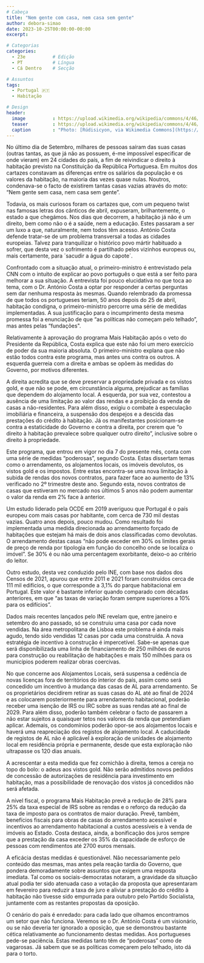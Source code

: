 ```yaml
---
# Cabeça
title: "Nem gente com casa, nem casa sem gente"
author: debora-simao
date: 2023-10-25T00:00:00-00:00
excerpt:

# Categorias
categories:
  - 23e          # Edição
  - PT           # Língua
  - Cá Dentro    # Secção

# Assuntos
tags:
  - Portugal 🇵🇹
  - Habitação

# Design
header:
  image          : https://upload.wikimedia.org/wikipedia/commons/4/46/Canto_da_Corte%2C_Casas_Novas._06-18.jpg
  teaser         : https://upload.wikimedia.org/wikipedia/commons/4/46/Canto_da_Corte%2C_Casas_Novas._06-18.jpg
  caption        : "Photo: [Rúdisicyon, via Wikimedia Commons](https://commons.wikimedia.org/wiki/File:Canto_da_Corte,_Casas_Novas._06-18.jpg)"
---
```


No último dia de Setembro, milhares de pessoas saíram das suas casas (outras tantas, as que já não as possuem, é-me impossível especificar de onde vieram) em 24 cidades do país, a fim de reivindicar o direito à habitação previsto na Constituição da República Portuguesa. Em muitos dos cartazes constavam as diferenças entre os salários da população e os valores da habitação, na maioria das vezes quase nulas. Noutros, condenava-se o facto de existirem tantas casas vazias através do moto: “Nem gente sem casa, nem casa sem gente”.

Todavia, os mais curiosos foram os cartazes que, com um pequeno twist nas famosas letras dos cânticos de abril, expuseram, brilhantemente, o estado a que chegámos. Nos dias que decorrem, a habitação já não é um direito, bem como não o é a saúde, nem a educação. Estes passaram a ser um luxo a que, naturalmente, nem todos têm acesso. António Costa defende tratar-se de um problema transversal a todas as cidades europeias. Talvez para tranquilizar o histórico povo mártir habituado a sofrer, que desta vez o sofrimento é partilhado pelos vizinhos europeus ou, mais certamente, para ´sacudir a água do capote´.

Confrontado com a situação atual, o primeiro-ministro é entrevistado pela CNN com o intuito de explicar ao povo português o que está a ser feito para melhorar a sua situação. A entrevista foi pouco elucidativa no que toca ao tema, com o Dr. António Costa a optar por responder a certas perguntas sem dar nenhuma resposta às mesmas. Quando relembrado da promessa de que todos os portugueses teriam, 50 anos depois do 25 de abril, habitação condigna, o primeiro-ministro percorre uma série de medidas implementadas. A sua justificação para o incumprimento desta mesma promessa foi a enunciação de que “as políticas não começam pelo telhado”, mas antes pelas “fundações".

Relativamente à aprovação do programa Mais Habitação após o veto do Presidente da República, Costa explica que este não foi um mero exercício de poder da sua maioria absoluta. O primeiro-ministro explana que não estão todos contra este programa, mas antes uns contra os outros. A esquerda guerreia com a direita e ambas se opõem às medidas do Governo, por motivos diferentes.

A direita acredita que se deve preservar a propriedade privada e os vistos gold, e que não se pode, em circunstância alguma, prejudicar as famílias que dependem do alojamento local. A esquerda, por sua vez, contestou a ausência de uma limitação ao valor das rendas e a proibição da venda de casas a não-residentes. Para além disso, exigiu o combate à especulação imobiliária e financeira, a suspensão dos despejos e a descida das prestações do crédito à habitação. Já os manifestantes posicionam-se contra a estaticidade do Governo e contra a direita, por crerem que “o direito à habitação prevalece sobre qualquer outro direito”, inclusive sobre o direito à propriedade.  

Este programa, que entrou em vigor no dia 7 do presente mês, conta com uma série de medidas “poderosas”, segundo Costa. Estas dissertam temas como o arrendamento, os alojamentos locais, os imóveis devolutos, os vistos gold e os impostos. Entre estas encontra-se uma nova limitação à subida de rendas dos novos contratos, para fazer face ao aumento de 13% verificado no 2º trimestre deste ano. Segundo esta, novos contratos de casas que estiveram no mercado nos últimos 5 anos não podem aumentar o valor da renda em 2% face à anterior.

Um estudo liderado pela OCDE em 2019 averiguou que Portugal é o país europeu com mais casas por habitante, com cerca de 730 mil destas vazias. Quatro anos depois, pouco mudou. Como resultado foi implementada uma medida direcionada ao arrendamento forçado de habitações que estejam há mais de dois anos classificadas como devolutas. O arrendamento destas casas “não pode exceder em 30% os limites gerais de preço de renda por tipologia em função do concelho onde se localiza o imóvel”. Se 30% é ou não uma percentagem exorbitante, deixo-o ao critério do leitor.

Outro estudo, desta vez conduzido pelo INE, com base nos dados dos Censos de 2021, apurou que entre 2011 e 2021 foram construídos cerca de 111 mil edifícios, o que corresponde a 3,1% do parque habitacional em Portugal. Este valor é bastante inferior quando comparado com décadas anteriores, em que “as taxas de variação foram sempre superiores a 10% para os edifícios”.

Dados mais recentes lançados pelo INE revelam que, entre janeiro e setembro do ano passado, só se construiu uma casa por cada nove vendidas. Na área metropolitana de Lisboa este problema é ainda mais agudo, tendo sido vendidas 12 casas por cada uma construída. A nova estratégia de incentivo à construção é impercetível. Sabe-se apenas que será disponibilizada uma linha de financiamento de 250 milhões de euros para construção ou reabilitação de habitações e mais 150 milhões para os municípios poderem realizar obras coercivas.

No que concerne aos Alojamentos Locais, será suspensa a cedência de novas licenças fora de territórios do interior do país, assim como será concedido um incentivo à mudança das casas de AL para arrendamento. Se os proprietários decidirem retirar as suas casas do AL até ao final de 2024 e as colocarem posteriormente para arrendamento habitacional, poderão receber uma isenção de IRS ou IRC sobre as suas rendas até ao final de 2029. Para além disso, poderão também celebrar o facto de passarem a não estar sujeitos a quaisquer tetos nos valores da renda que pretendiam aplicar. Ademais, os condomínios poderão opor-se aos alojamentos locais e haverá uma reapreciação dos registos de alojamento local. A caducidade de registos de AL não é aplicável à exploração de unidades de alojamento local em residência própria e permanente, desde que esta exploração não ultrapasse os 120 dias anuais.

A acrescentar a esta medida que fez comichão à direita, temos a cereja no topo do bolo: o adeus aos vistos gold. Não serão admitidos novos pedidos de concessão de autorizações de residência para investimento em habitação, mas a possibilidade de renovação dos vistos já concedidos não será afetada.

A nível fiscal, o programa Mais Habitação prevê a redução de 28% para 25% da taxa especial de IRS sobre as rendas e o reforço da redução da taxa de imposto para os contratos de maior duração. Prevê, também, benefícios fiscais para obras de casas do arrendamento acessível e incentivos ao arrendamento habitacional a custos acessíveis e à venda de imóveis ao Estado. Costa destaca, ainda, a bonificação dos juros sempre que a prestação da casa exceder os 35% da capacidade de esforço de pessoas com rendimentos até 2700 euros mensais.

A eficácia destas medidas é questionável. Não necessariamente pelo conteúdo das mesmas, mas antes pela reação tardia do Governo, que pondera demoradamente sobre assuntos que exigem uma resposta imediata. Tal como os sociais-democratas notaram, a gravidade da situação atual podia ter sido atenuada caso a votação da proposta que apresentaram em fevereiro para reduzir a taxa de juro e aliviar a prestação do crédito à habitação não tivesse sido empurrada para outubro pelo Partido Socialista, juntamente com as restantes propostas da oposição.

O cenário do país é enredado: para cada lado que olhamos encontramos um setor que não funciona. Veremos se o Dr. António Costa é um visionário, ou se não deveria ter ignorado a oposição, que se demonstrou bastante cética relativamente ao funcionamento destas medidas. Aos portugueses pede-se paciência. Estas medidas tanto têm de “poderosas” como de vagarosas. Já sabem que se as políticas começarem pelo telhado, isto dá para o torto.

